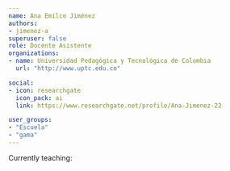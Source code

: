 ```yaml
---
name: Ana Emilce Jiménez
authors:
- jimenez-a
superuser: false
role: Docente Asistente
organizations:
- name: Universidad Pedagógica y Tecnológica de Colombia
  url: "http://www.uptc.edu.co"

social:
- icon: researchgate
  icon_pack: ai
  link: https://www.researchgate.net/profile/Ana-Jimenez-22

user_groups:
- "Escuela"
- "gama"
---
```


Currently teaching:
